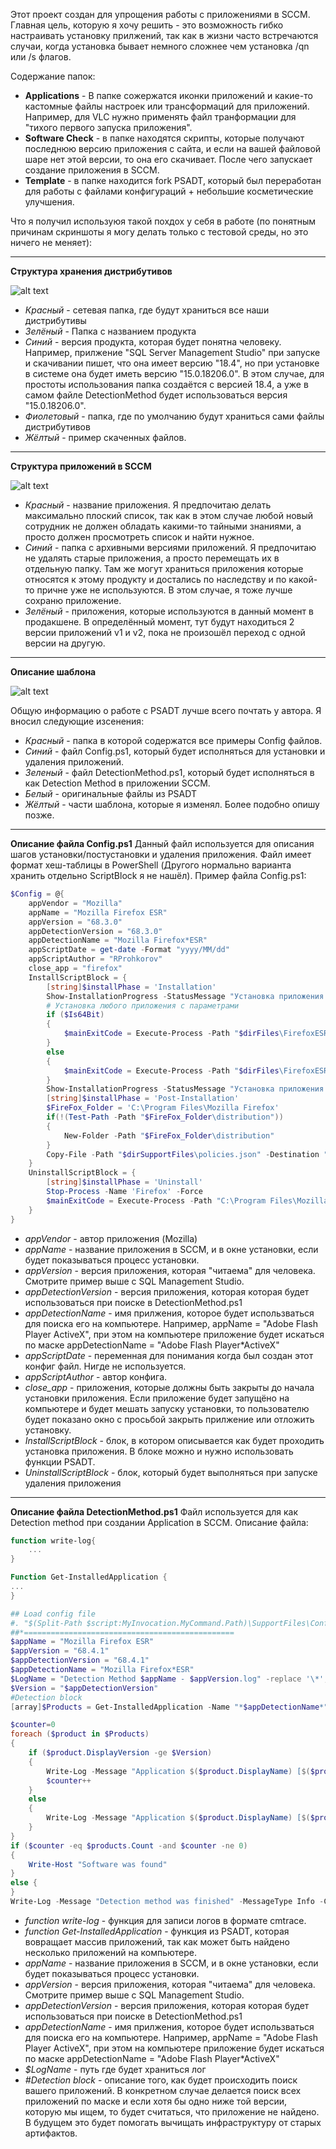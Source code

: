 Этот проект создан для упрощения работы с приложениями в SCCM. Главная цель, которую я хочу решить - это возможность гибко настраивать установку прилжений, так как в жизни часто встречаются случаи, когда установка бывает немного сложнее чем установка /qn или /s флагов.

Содержание папок:

- __Applications__ - В папке сожержатся иконки приложений и какие-то кастомные файлы настроек или трансформаций для приложений. Например, для VLC нужно применять файл транформации для "тихого первого запуска приложения".
- __Software Check__ - в папке находятся скрипты, которые получают последнюю версию приложения с сайта, и если на вашей файловой шаре нет этой версии, то она его скачивает. После чего запускает создание приложения в SCCM.
- __Template__ - в папке находится fork PSADT, который был переработан для работы с файлами конфигураций + небольшие косметические улучшения.

Что я получил используюя такой похдох у себя в работе (по понятным причинам скриншоты я могу делать только с тестовой среды, но это ничего не меняет):

_________________
__Структура хранения дистрибутивов__

![alt text](https://github.com/rprokhorov/LikePatchMyPC/blob/master/Documentation/FileshareStructure.png?raw=true "File share structure")

- _Красный_ - сетевая папка, где будут храниться все наши дистрибутивы
- _Зелёный_ - Папка с названием продукта
- _Синий_ - версия продукта, которая будет понятна человеку. Например, прилжение "SQL Server Management Studio" при запуске и скачивании пишет, что она имеет версию "18.4", но при установке в системе она будет иметь версию "15.0.18206.0". В этом случае, для простоты использования папка создаётся с версией 18.4, а уже в самом файле DetectionMethod будет использоваться версия "15.0.18206.0".
- _Фиолетовый_ - папка, где по умолчанию будут храниться сами файлы дистрибутивов
- _Жёлтый_ - пример скаченных файлов.

____________
__Структура приложений в SCCM__

![alt text](https://github.com/rprokhorov/LikePatchMyPC/blob/master/Documentation/SCCMApplicationsStructure.png?raw=true "SCCM Application structure")

- _Красный_ - название приложения. Я предпочитаю делать максимально плоский список, так как в этом случае любой новый сотрудник не должен обладать какими-то тайными знаниями, а просто должен просмотреть список и найти нужное.
- _Синий_ - папка с архивными версиями приложений. Я предпочитаю не удалять старые приложения, а просто перемещать их в отдельную папку. Там же могут храниться приложения которые относятся к этому продукту и достались  по наследству и по какой-то причне уже не используются. В этом случае, я тоже лучше сохраню приложение.
- _Зелёный_ - приложения, которые используются в данный момент в продакшене. В определённый момент, тут будут находиться 2 версии приложений v1 и v2, пока не произошёл переход с одной версии на другую.

________

__Описание шаблона__

![alt text](https://github.com/rprokhorov/LikePatchMyPC/blob/master/Documentation/TemplateStructure.png?raw=true "Template structure")

Общую информацию о работе с PSADT лучше всего почтать у автора.
Я вносил следующие изсенения:

- _Красный_ - папка в которой содержатся все примеры Config файлов.
- _Синий_ - файл Config.ps1, который будет исполняться для установки и удаления приложений.
- _Зеленый_ - файл DetectionMethod.ps1, который будет исполняться в как Detection Method в приложении SCCM.
- _Белый_ -  оригинальные файлы из PSADT
- _Жёлтый_ - части шаблона, которые я изменял. Более подобно опишу позже.

_______
__Описание файла Config.ps1__
Данный файл используется для описания шагов установки/постустановки и удаления приложения. Файл имеет формат хеш-таблицы в PowerShell (Другого нормально варианта хранить отдельно ScriptBlock я не нашёл).
Пример файла Config.ps1:

```Powershell
$Config = @{
    appVendor = "Mozilla"
    appName = "Mozilla Firefox ESR"
    appVersion = "68.3.0"
    appDetectionVersion = "68.3.0"
    appDetectionName = "Mozilla Firefox*ESR"
    appScriptDate = get-date -Format "yyyy/MM/dd"
    appScriptAuthor = "RProhkorov"
    close_app = "firefox"
    InstallScriptBlock = {
        [string]$installPhase = 'Installation'
        Show-InstallationProgress -StatusMessage "Установка приложения $appName `nШаг [1/2] установка новой версии ПО..."
        # Установка любого приложения с параметрами
        if ($Is64Bit)
        {
            $mainExitCode = Execute-Process -Path "$dirFiles\FirefoxESR_x64.exe" -Parameters "/s /INI=$dirFiles\Firefox.ini"
        }
        else
        {
            $mainExitCode = Execute-Process -Path "$dirFiles\FirefoxESR_x86.exe" -Parameters "/s /INI=$dirFiles\Firefox.ini"
        }
        Show-InstallationProgress -StatusMessage "Установка приложения $appName `nШаг [2/2] копирование файла политик..."
		[string]$installPhase = 'Post-Installation'
        $FireFox_Folder = 'C:\Program Files\Mozilla Firefox'
        if(!(Test-Path -Path "$FireFox_Folder\distribution"))
        {
            New-Folder -Path "$FireFox_Folder\distribution"
        }
        Copy-File -Path "$dirSupportFiles\policies.json" -Destination "$FireFox_Folder\distribution\policies.json" -ContinueOnError $false 
    }
    UninstallScriptBlock = {
        [string]$installPhase = 'Uninstall'
        Stop-Process -Name 'Firefox' -Force
		$mainExitCode = Execute-Process -Path "C:\Program Files\Mozilla Firefox\uninstall\helper.exe" -Parameters "/s"
    }
}

```

- _appVendor_ - автор приложения (Mozilla)
- _appName_ - название приложения в SCCM, и в окне установки, если будет показываться процесс установки.
- _appVersion_ - версия приложения, которая "читаема" для человека. Смотрите пример выше с SQL Management Studio.
- _appDetectionVersion_ - версия приложения, которая которая будет использоваться при поиске в DetectionMethod.ps1
- _appDetectionName_ - имя прилжения, которое будет использваться для поиска его на компьютере. Например, appName = "Adobe Flash Player ActiveX", при этом на компьютере приложение будет искаться по маске appDetectionName = "Adobe Flash Player*ActiveX"
- _appScriptDate_ - переменная для понимания когда был создан этот конфиг файл. Нигде не используется.
- _appScriptAuthor_ - автор конфига.
- _close_app_ - приложения, которые должны быть закрыты до начала установки приложения. Если приложение будет запущёно на компьютере и будет мешать запуску установки, то пользователю будет показано окно с просьбой закрыть прилжение или отложить установку.
- _InstallScriptBlock_ - блок, в котором описывается как будет проходить установка приложения. В блоке можно и нужно использовать функции PSADT.
- _UninstallScriptBlock_ - блок, который будет выполняться при запуске удаления приложения

_______
__Описание файла DetectionMethod.ps1__
Файл используется для как Detection method при создании Application в SCCM.
Описание файла:
```Powershell
function write-log{
    ...
}

Function Get-InstalledApplication {
...
}

## Load config file
#. "$(Split-Path $script:MyInvocation.MyCommand.Path)\SupportFiles\Config.ps1"
##*===============================================
$appName = "Mozilla Firefox ESR"
$appVersion = "68.4.1"
$appDetectionVersion = "68.4.1"
$appDetectionName = "Mozilla Firefox*ESR"
$LogName = "Detection Method $appName - $appVersion.log" -replace '\*', ' '
$Version = "$appDetectionVersion"
#Detection block
[array]$Products = Get-InstalledApplication -Name "*$appDetectionName*" -WildCard -LogName $LogName

$counter=0
foreach ($product in $Products)
{ 
	if ($product.DisplayVersion -ge $Version)
	{
		Write-Log -Message "Application $($product.DisplayName) [$($product.DisplayVersion)] has version greater or equal $Version" -MessageType Info -Component Main -LogFileName $LogName
		$counter++
	}
	else 
	{
		Write-Log -Message "Application $($product.DisplayName) [$($product.DisplayVersion)] has not version greater or equal $Version" -MessageType Error -Component Main -LogFileName $LogName
	}
}
if ($counter -eq $products.Count -and $counter -ne 0)
{
	Write-Host "Software was found"
}
else {
}
Write-Log -Message "Detection method was finished" -MessageType Info -Component Main -LogFileName $LogName

```
- _function write-log_ - функция для записи логов в формате cmtrace.
- _function Get-InstalledApplication_ - функция из PSADT, которая вовращает массив приложений, так как может быть найдено несколько приложений на компьютере.
- _appName_ - название приложения в SCCM, и в окне установки, если будет показываться процесс установки.
- _appVersion_ - версия приложения, которая "читаема" для человека. Смотрите пример выше с SQL Management Studio.
- _appDetectionVersion_ - версия приложения, которая которая будет использоваться при поиске в DetectionMethod.ps1
- _appDetectionName_ - имя прилжения, которое будет использваться для поиска его на компьютере. Например, appName = "Adobe Flash Player ActiveX", при этом на компьютере приложение будет искаться по маске appDetectionName = "Adobe Flash Player*ActiveX"
- _$LogName_ - путь где будет храниться лог
- _#Detection block_ - описание того, как будет происходить поиск вашего приложений. В конкретном случае делается поиск всех приложений по маске и если хотя бы одно ниже той версии, которую мы ищем, то будет считаться, что приложение не найдено. В будущем это будет помогать вычищать инфраструктуру от старых артифактов.